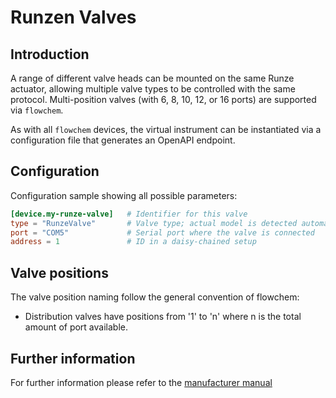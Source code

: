 # Runzen Valves

## Introduction

A range of different valve heads can be mounted on the same Runze actuator, allowing multiple valve types to be 
controlled with the same protocol. Multi-position valves (with 6, 8, 10, 12, or 16 ports) are supported via `flowchem`.

As with all `flowchem` devices, the virtual instrument can be instantiated via a configuration file that generates 
an OpenAPI endpoint.

## Configuration
Configuration sample showing all possible parameters:

```toml
[device.my-runze-valve]   # Identifier for this valve
type = "RunzeValve"       # Valve type; actual model is detected automatically
port = "COM5"             # Serial port where the valve is connected
address = 1               # ID in a daisy-chained setup
```

## Valve positions
The valve position naming follow the general convention of flowchem:
* Distribution valves have positions from '1' to 'n' where n is the total amount of port available.

## Further information
For further information please refer to the [manufacturer manual](runze_valve.pdf)